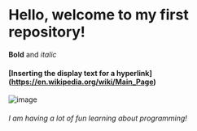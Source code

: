 # Hello, welcome to my first repository!
**Bold** and *italic*
#### [Inserting the display text for a hyperlink] (https://en.wikipedia.org/wiki/Main_Page)
![image](https://github.com/dbater1993/my_first_repository/assets/157073747/568b090b-8c13-4f7c-be92-c673a611f212)
###### I am having a lot of fun learning about programming!



